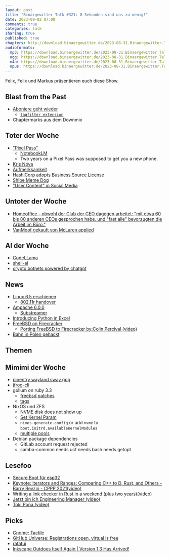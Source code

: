 ```yaml
---
layout: post
title: "Binärgewitter Talk #321: 8 Sekunden sind uns zu wenig!"
date: 2023-09-02 07:00
comments: true
categories: talk
sharing: true
published: true
chapters: http://download.binaergewitter.de/2023-08-31.Binaergewitter.Talk.321.chapters.txt
audioformats:
  mp3: https://download.binaergewitter.de/2023-08-31.Binaergewitter.Talk.321.mp3
  ogg: https://download.binaergewitter.de/2023-08-31.Binaergewitter.Talk.321.ogg
  m4a: https://download.binaergewitter.de/2023-08-31.Binaergewitter.Talk.321.m4a
  opus: https://download.binaergewitter.de/2023-08-31.Binaergewitter.Talk.321.opus
---
```

Felix, Felix und Markus präsentieren euch diese Show.


## Blast from the Past

- [Aboniere geht wieder]( https://blog.binaergewitter.de/pages/abonnieren )
  * [`tagfilter extension`]( https://github.com/gjtorikian/commonmarker/issues/250 )
- Chaptermarks aus dem Downmix

## Toter der Woche

- ["Pixel Pass"]( https://arstechnica.com/gadgets/2023/08/google-kills-two-year-pixel-pass-subscription-after-just-22-months/ )
  - [NotebookLM]( https://notebooklm.google/ )
  - Two years on a Pixel Pass was supposed to get you a new phone.
- [Kris Nóva]( https://nivenly.org/blog/2023/08/19/an-announcement-regarding-kris-n%C3%B3va/ )
- [Aufmerksamkeit]( https://www.heise.de/news/Kuerzere-Aufmerksamkeit-Wissenschaftler-empfehlen-Papier-statt-Smartphone-7533958.html )
- [HashiCorp adopts Business Source License](https://www.hashicorp.com/blog/hashicorp-adopts-business-source-license)
- [Shibe Meme Dog]( https://www.promiflash.de/news/2023/08/19/nach-krebskampf-meme-hund-cheems-stirbt-mit-zwoelf-jahren.html )
- ["User Content" in Social Media]( https://www.businessinsider.com/social-media-dead-instagram-tiktok-bereal-replaced-group-chats-messaging-2023-8 )


## Untoter der Woche

- [Homeoffice - obwohl der Club der CEO dagegen arbeitet: "mit etwa 60 bis 80 anderen CEOs gesprochen habe, und "fast alle" bevorzugten die Arbeit im Büro."]( 
https://www.heise.de/news/Amazon-Wird-fuer-die-nicht-gut-ausgehen-die-nicht-oft-genug-ins-Buero-kommen-9287928.html )
- [VanMoof gekauft von McLaren applied]( https://mclarenapplied.com/ )


## AI der Woche

- [CodeLLama](  )
- [shell-ai]( https://www.heise.de/news/shell-ai-KI-Unterstuetzung-fuer-die-Kommandozeile-9278427.html )
- [crypto botnets powered by chatgpt]( https://arstechnica.com/information-technology/2023/08/chatgpt-boosts-crypto-botnet-with-ai-generated-tweets/ )

## News

- [Linux 6.5 erschienen]( https://www.heise.de/news/Linux-6-5-mit-zahlreichen-Optimierungen-erschienen-9289506.html )
  - [802.11r handover]( https://life-is-a-project.de/seamless-wifi-experience/ )
- [Ampache 6.0.0]( https://github.com/ampache/ampache/releases/tag/6.0.0 )
  - [Substreamer]( https://substreamerapp.com/ )
- [Introducing Python in Excel](https://techcommunity.microsoft.com/t5/microsoft-365-blog/introducing-python-in-excel-the-best-of-both-worlds-for-data/ba-p/3905482 )
- [FreeBSD on Firecracker]( https://www.usenix.org/publications/loginonline/freebsd-firecracker )
  * [Porting FreeBSD to Firecracker by:Colin Percival (video)](https://www.youtube.com/watch?v=MT3cdeuRTzs )
- [Bahn in Polen gehackt]( https://www.schiene.de/news-4942/Moegliche-Sabotage-des-Funknetzes-in-Polen.html )

## Themen

## Mimimi der Woche
- [pinentry wayland sway gpg]( https://mastodon.social/@l33tname/110929014118218722 )
- [jfrog-cli](https://github.com/jfrog/jfrog-cli/issues/2153)
- gollum on ruby 3.3
  * [freebsd patches](https://bugs.freebsd.org/bugzilla/show_bug.cgi?id=273385)
  * [tags]( https://github.com/mustache/mustache-sinatra/issues/11 )
- NixOS und ZFS
  - [NVME disk does not show up]( https://askubuntu.com/a/1299087 )
  - [Set Kernel Param]( https://discourse.nixos.org/t/how-to-set-up-kernel-options/3842 )
  - `nixos-generate-config` or add `nvme` to `boot.initrd.availableKernelModules`
  - [multiple pools](https://github.com/openzfs/zfs/discussions/15212)
- Debian package dependencies
  * GitLab account request rejected
  * samba-common needs ucf needs bash needs getopt

## Lesefoo
- [Secure Boot für esp32]( https://thistle.tech/blog/esp32-secure-boot-v2-enablement-2 )
- [Keynote: Iterators and Ranges: Comparing C++ to D, Rust, and Others - Barry Revzin - CPPP 2021(video)](https://www.youtube.com/watch?v=95uT0RhMGwA)
- [Writing a link checker in Rust in a weekend (plus two years)(video)]( https://media.ccc.de/v/froscon2023-2867-writing_a_link_checker_in_rust_in_a_weekend_plus_two_years )
- [Jetzt bin ich Engineering Manager (video)]( https://media.ccc.de/v/froscon2023-2874-jetzt_bin_ich_engineering_manager )
- [Toki Pona (video)]( https://www.youtube.com/watch?v=E4y7tf3VJAM )

## Picks

- [Gnome: Tactile]( https://gitlab.com/lundal/tactile )
- [GitHub Universe: Registrations open, virtual is free]( https://githubuniverse.com/ )
- [ratatui](https://mastodon.social/@orhun@fosstodon.org/110967112192349460)
- [Inkscape Outdoes Itself Again | Version 1.3 Has Arrived!]( https://www.youtube.com/watch?v=FwZ6nN6L2Yk )
